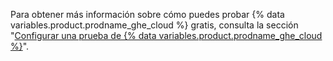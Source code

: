 Para obtener más información sobre cómo puedes probar {% data variables.product.prodname_ghe_cloud %} gratis, consulta la sección "[Configurar una prueba de {% data variables.product.prodname_ghe_cloud %}](/get-started/signing-up-for-github/setting-up-a-trial-of-github-enterprise-cloud)".
